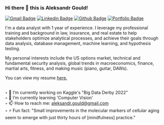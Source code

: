 ### Hi there 👋 this is Aleksandr Gould! ###

[![Gmail Badge](https://img.shields.io/badge/-aleksandr.gould@gmail.com-c14438?style=flat&logo=Gmail&logoColor=white&link=mailto:aleksandr.gould@gmail.com)](mailto:aleksandr.gould@gmail.com) 
[![Linkedin Badge](https://img.shields.io/badge/-https://www.linkedin.com/in/aleksandrgould-0072b1?style=flat&logo=Linkedin&logoColor=white&link=https://www.linkedin.com/in/https://www.linkedin.com/in/aleksandrgould/)](https://www.linkedin.com/in/https://www.linkedin.com/in/aleksandrgould/) [![Github Badge](https://img.shields.io/badge/-aleksandrgould-grey?style=flat&logo=github&logoColor=white&link=https://github.com/aleksandrgould/)](https://www.github.com/aleksandrgould/) [![Portfolio Badge](https://img.shields.io/badge/portfolio-web-blue?style=flat&link=https://github.com/aleksandrgould/data-analyst-repo/)](https://github.com/aleksandrgould/data-analyst-repo/) <p align='left'>I'm a data analyst with 1 year of experience. I leverage my professional training and background in law, insurance, and real estate to help stakeholders optimize analytical processes, and achieve their goals through data analysis, database management, machine learning, and hypothesis testing.

My personal interests include the US options market, technical and fundamental security analysis, global trends in macroeconomics, finance, martial arts, fitness, and making music (piano, guitar, DAWs).</p><p align='left'> You can view my resume <a href='https://docs.google.com/document/d/1etSkPqu0N1Hc3DSyJhxzorN4jsdGC8SlU7eGEdZso8A/edit?usp=sharing ' target=_blank><u>here</u>.</a></p>

<br/>◦ 🔭 I’m currently working on Kaggle's "Big Data Derby 2022"
<br/>◦ 🌱 I’m currently learning 'Computer Vision'
<br/>◦ 📫 How to reach me: aleksandr.gould@gmail.com
<br/>◦ ⚡ Fun fact: "Small improvements in the molecular markers of cellular aging seem to emerge with just thirty hours of [mindfulness] practice."

